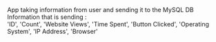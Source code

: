 App taking information from user and sending it to the MySQL DB
Information that is sending :  
                'ID',
                'Count',
                'Website Views',
                'Time Spent',
                'Button Clicked',
                'Operating System',
                'IP Address',
                'Browser'
